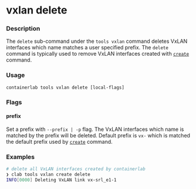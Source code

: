 # vxlan delete

### Description

The `delete` sub-command under the `tools vxlan` command deletes VxLAN interfaces which name matches a user specified prefix. The `delete` command is typically used to remove VxLAN interfaces created with [`create`](create.md) command.

### Usage

`containerlab tools vxlan delete [local-flags]`

### Flags

#### prefix
Set a prefix with `--prefix | -p` flag. The VxLAN interfaces which name is matched by the prefix will be deleted. Default prefix is `vx-` which is matched the default prefix used by [`create`](create.md) command.

### Examples

```bash
# delete all VxLAN interfaces created by containerlab
❯ clab tools vxlan create delete
INFO[0000] Deleting VxLAN link vx-srl_e1-1
```